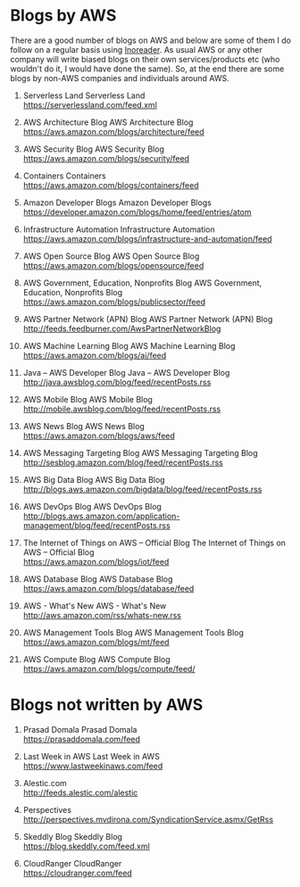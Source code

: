 # Blogs by AWS

There are a good number of blogs on AWS and below are some of them I do follow on a regular basis using [Inoreader](https://www.inoreader.com/). As usual AWS or any other company will write biased blogs on their own services/products etc (who wouldn't do it, I would have done the same). So, at the end there are some blogs by non-AWS companies and individuals around AWS.

1. Serverless Land Serverless Land\
https://serverlessland.com/feed.xml

1. AWS Architecture Blog AWS Architecture Blog\
https://aws.amazon.com/blogs/architecture/feed

1. AWS Security Blog AWS Security Blog\
https://aws.amazon.com/blogs/security/feed

1. Containers Containers\
https://aws.amazon.com/blogs/containers/feed

1. Amazon Developer Blogs Amazon Developer Blogs\
https://developer.amazon.com/blogs/home/feed/entries/atom

1. Infrastructure Automation Infrastructure Automation\
https://aws.amazon.com/blogs/infrastructure-and-automation/feed

1. AWS Open Source Blog AWS Open Source Blog\
https://aws.amazon.com/blogs/opensource/feed

1. AWS Government, Education, Nonprofits Blog AWS Government, Education, Nonprofits Blog\
https://aws.amazon.com/blogs/publicsector/feed

1. AWS Partner Network (APN) Blog AWS Partner Network (APN) Blog\
http://feeds.feedburner.com/AwsPartnerNetworkBlog

1. AWS Machine Learning Blog AWS Machine Learning Blog\
https://aws.amazon.com/blogs/ai/feed

1. Java – AWS Developer Blog Java – AWS Developer Blog\
http://java.awsblog.com/blog/feed/recentPosts.rss

1. AWS Mobile Blog AWS Mobile Blog\
http://mobile.awsblog.com/blog/feed/recentPosts.rss

1. AWS News Blog AWS News Blog\
https://aws.amazon.com/blogs/aws/feed

1. AWS Messaging Targeting Blog AWS Messaging Targeting Blog\
http://sesblog.amazon.com/blog/feed/recentPosts.rss

1. AWS Big Data Blog AWS Big Data Blog\
http://blogs.aws.amazon.com/bigdata/blog/feed/recentPosts.rss

1. AWS DevOps Blog AWS DevOps Blog\
http://blogs.aws.amazon.com/application-management/blog/feed/recentPosts.rss

1. The Internet of Things on AWS – Official Blog The Internet of Things on AWS – Official Blog\
https://aws.amazon.com/blogs/iot/feed

1. AWS Database Blog AWS Database Blog\
https://aws.amazon.com/blogs/database/feed

1. AWS - What's New AWS - What's New\
http://aws.amazon.com/rss/whats-new.rss

1. AWS Management Tools Blog AWS Management Tools Blog\
https://aws.amazon.com/blogs/mt/feed

1. AWS Compute Blog AWS Compute Blog\
https://aws.amazon.com/blogs/compute/feed/

# Blogs not written by AWS

1. Prasad Domala Prasad Domala\
https://prasaddomala.com/feed

1. Last Week in AWS Last Week in AWS\
https://www.lastweekinaws.com/feed

1. Alestic.com\
http://feeds.alestic.com/alestic

1. Perspectives\
http://perspectives.mvdirona.com/SyndicationService.asmx/GetRss

1. Skeddly Blog Skeddly Blog\
https://blog.skeddly.com/feed.xml

1. CloudRanger CloudRanger\
https://cloudranger.com/feed